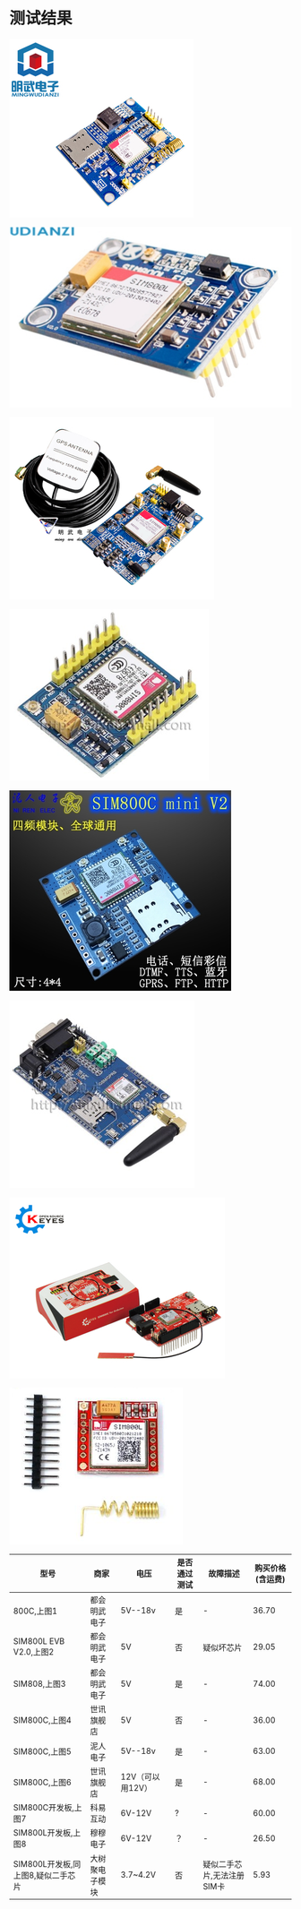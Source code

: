 # 测试结果

![s](s/001.png)

![s](s/002.png)

![s](s/003.png)

![s](s/004.png)

![s](s/005.png)

![s](s/006.png)

![s](s/007.png)

![s](s/008.png)

| 型号                               | 商家           | 电压             | 是否通过测试 | 故障描述                   | 购买价格(含运费) |
| ---------------------------------- | -------------- | ---------------- | ------------ | -------------------------- | ---------------- |
| 800C,上图1                         | 都会明武电子   | 5V--18v          | 是           | -                          | 36.70            |
| SIM800L EVB V2.0,上图2             | 都会明武电子   | 5V               | 否           | 疑似坏芯片                 | 29.05            |
| SIM808,上图3                       | 都会明武电子   | 5V               | 是           | -                          | 74.00            |
| SIM800C,上图4                      | 世讯旗舰店     | 5V               | 否           | -                          | 36.00            |
| SIM800C,上图5                      | 泥人电子       | 5V--18v          | 是           | -                          | 63.00            |
| SIM800C,上图6                      | 世讯旗舰店     | 12V（可以用12V） | 是           | -                          | 68.00            |
| SIM800C开发板,上图7                | 科易互动       | 6V-12V           | ?            | -                          | 60.00            |
| SIM800L开发板,上图8                | 穆穆电子       | 6V-12V           | ？           | -                          | 26.50            |
| SIM800L开发板,同上图8,疑似二手芯片 | 大树聚电子模块 | 3.7~4.2V         | 否           | 疑似二手芯片,无法注册SIM卡 | 5.93             |
